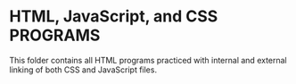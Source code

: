 # HTML, JavaScript, and CSS PROGRAMS
This folder contains all HTML programs practiced with internal and external linking of both CSS and JavaScript files.
